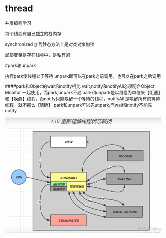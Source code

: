 # thread
并发编程学习

每个线程有自己独立的栈内存

synchronized 加到静态方法上是对类对象加锁

局部变量是存在栈帧中，是私有的

#park和unpark

执行park使线程处于等待
unpark即可以在park之前调用，也可以在park之后调用

####park和Object的wait和notify相比
wait,notify和notifyAll必须配合Object Monitor 一起使用，而park,unpark不必
park和unpark是以线程为单位来【阻塞】和【唤醒】线程，而notify只能唤醒一个等待的线程，notifyAll
是唤醒所有的等待线程，就不那么【精确】
park和unpark可以先unpark,而wait和notify不能先notify


![Image text](file/thread.png)

